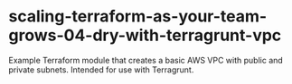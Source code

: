 # scaling-terraform-as-your-team-grows-04-dry-with-terragrunt-vpc
Example Terraform module that creates a basic AWS VPC with public and private subnets. Intended for use with Terragrunt.
